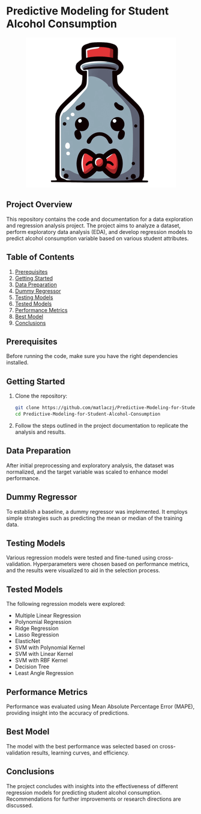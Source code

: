 # Predictive Modeling for Student Alcohol Consumption

<p align="center">
  <img src="predictive-modeling-for-student-alcohol-consumption.png" alt="Logo" width="400"/>
</p>

## Project Overview

This repository contains the code and documentation for a data exploration and regression analysis project. The project aims to analyze a dataset, perform exploratory data analysis (EDA), and develop regression models to predict alcohol consumption variable based on various student attributes.

## Table of Contents

1. [Prerequisites](#prerequisites)
2. [Getting Started](#getting-started)
3. [Data Preparation](#data-preparation)
4. [Dummy Regressor](#dummy-regressor)
5. [Testing Models](#testing-models)
6. [Tested Models](#tested-models)
7. [Performance Metrics](#performance-metrics)
8. [Best Model](#best-model)
9. [Conclusions](#conclusions)

## Prerequisites

Before running the code, make sure you have the right dependencies installed.

## Getting Started

1. Clone the repository:

   ```bash
   git clone https://github.com/matlaczj/Predictive-Modeling-for-Student-Alcohol-Consumption
   cd Predictive-Modeling-for-Student-Alcohol-Consumption
   ```

2. Follow the steps outlined in the project documentation to replicate the analysis and results.

## Data Preparation

After initial preprocessing and exploratory analysis, the dataset was normalized, and the target variable was scaled to enhance model performance.

## Dummy Regressor

To establish a baseline, a dummy regressor was implemented. It employs simple strategies such as predicting the mean or median of the training data.

## Testing Models

Various regression models were tested and fine-tuned using cross-validation. Hyperparameters were chosen based on performance metrics, and the results were visualized to aid in the selection process.

## Tested Models

The following regression models were explored:

- Multiple Linear Regression
- Polynomial Regression
- Ridge Regression
- Lasso Regression
- ElasticNet
- SVM with Polynomial Kernel
- SVM with Linear Kernel
- SVM with RBF Kernel
- Decision Tree
- Least Angle Regression

## Performance Metrics

Performance was evaluated using Mean Absolute Percentage Error (MAPE), providing insight into the accuracy of predictions.

## Best Model

The model with the best performance was selected based on cross-validation results, learning curves, and efficiency.

## Conclusions

The project concludes with insights into the effectiveness of different regression models for predicting student alcohol consumption. Recommendations for further improvements or research directions are discussed.
